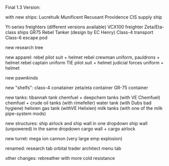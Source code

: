 Final 1.3 Version:

with new ships:
Lucrehulk
Munificent
Recusant
Providence
CIS supply ship

Yt-series freighters (different versions available)
VCX100 freighter
Zeta/Eta-class ships
GR75
Rebel Tanker (design by EC Henry)
Class-4 transport
Class-6 escape pod

new research tree

new apparel:
rebel pilot suit + helmet
rebel crewman uniform, pauldrons + helmet
rebel captain uniform
TIE pilot suit + helmet
judicial forces uniform + helmet

new pawnkinds

new "shelfs":
class-4 conatainer
zeta/eta container
GR-75 container

new tanks:
tibannah tank
chemfuel + deepchem tanks (with VE Chemfuel)
chemfuel + crude oil tanks (with rimefeller)
water tank (with Dubs bad hygiene)
helixien gas tank (withVE Helixien)
milk tanks (with one of the milk pipe-system mods)

new structures:
ship airlock and ship wall in one dropdown
ship wall (unpowered) in the same dropdown
cargo wall + cargo airlock

new turret:
mega ion cannon (very large emp explosion)

renamed:
research tab
orbital trader
architect menu tab

other changes:
rebreather with more cold resistance
